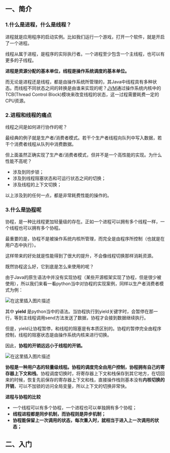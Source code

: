 
## 一、简介
### 1.什么是进程，什么是线程？

进程就是应用程序的启动实例。比如我们运行一个游戏，打开一个软件，就是开启了一个进程。

线程从属于进程，是程序的实际执行者。一个进程至少包含一个主线程，也可以有更多的子线程。

**进程是资源分配的基本单位，线程是操作系统调度的基本单位。**

而无论是进程还是线程，都是由操作系统所管理的，其Java中线程具有多种状态。而线程不同状态之间的转换是由谁来实现的呢？[JVM](https://so.csdn.net/so/search?q=JVM&spm=1001.2101.3001.7020)通过操作系统内核中的TCB(Thread Control Block)模块来改变线程的状态，这一过程需要耗费一定的CPU资源。

### 2.进程和线程的痛点

线程之间是如何进行协作的呢？

最经典的例子就是生产者/消费者模式。若干个生产者线程向队列中写入数据，若干个消费者线程从队列中消费数据。

但上面虽然正确实现了生产者/消费者模式，但并不是一个高性能的实现。为什么性能不高呢？

- 涉及到同步锁；
- 涉及到线程阻塞状态和可运行状态之间的切换；
- 涉及线程的上下文切换；

以上涉及到的任何一点，都是非常耗费性能的操作的。

### 3.什么是[协程](https://so.csdn.net/so/search?q=%E5%8D%8F%E7%A8%8B&spm=1001.2101.3001.7020)呢

协程，是一种比线程更加轻量级的存在。正如一个进程可以拥有多个线程一样，一个线程也可以拥有多个协程。

最重要的是，协程不是被操作系统内核所管理，而完全是由程序所控制（也就是在用户态中执行）。

这样带来的好处就是性能得到了很大的提升，不会像线程切换那样消耗资源。

既然协程这么好，它到底是怎么来使用的呢？

由于Java的原生语法中并没有实现协程（某些开源框架实现了协程，但是很少被使用），所以我们来看一看python当中对协程的实现案例，同样以生产者消费者模式为例：

![在这里插入图片描述](https://i-blog.csdnimg.cn/blog_migrate/b16aef573d1b40bb3ec49c341d1f485f.png#pic_center)

其中 **yield** 是python当中的语法。当协程执行到yield关键字时，会暂停在那一行，等到主线程调用send方法发送了数据，协程才会接到数据继续执行。

但是，yield让协程暂停，和线程的阻塞是有本质区别的。协程的暂停完全由程序控制，线程的阻塞状态是由操作系统内核来进行切换。

因此，**协程的开销远远小于线程的开销。**

![在这里插入图片描述](https://i-blog.csdnimg.cn/blog_migrate/91d8515ea830e3456869d3a63c34e139.png#pic_center)

**协程是一种用户态的轻量级线程。协程的调度完全由用户控制，协程拥有自己的寄存器上下文和栈**。协程调度切换时，将寄存器上下文和栈保存到其它地方，在切回来的时候，恢复先前保存的寄存器上下文和栈，直接操作栈则基本没有**内核切换的开销**，可以不加锁的访问全局变量，所以上下文的切换非常快。

**进程与协程的比较**

- 一个线程可以有多个协程，一个进程也可以单独拥有多个协程；
- **线程进程都是同步机制，而协程则是异步机制；**
- **协程能保留上一次调用的状态，每次重入时，就相当于进入上一次调用的状态；**

## 二、入门


